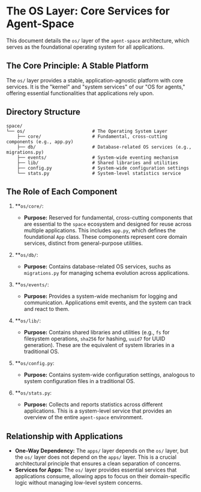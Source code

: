 # The OS Layer: Core Services for Agent-Space

This document details the `os/` layer of the `agent-space` architecture, which serves as the foundational operating system for all applications.

## The Core Principle: A Stable Platform

The `os/` layer provides a stable, application-agnostic platform with core services. It is the "kernel" and "system services" of our "OS for agents," offering essential functionalities that applications rely upon.

## Directory Structure

```
space/
└── os/                         # The Operating System Layer
    ├── core/                   # Fundamental, cross-cutting components (e.g., app.py)
    ├── db/                     # Database-related OS services (e.g., migrations.py)
    ├── events/                 # System-wide eventing mechanism
    ├── lib/                    # Shared libraries and utilities
    ├── config.py               # System-wide configuration settings
    └── stats.py                # System-level statistics service
```

## The Role of Each Component

1.  **`os/core/`:
    *   **Purpose:** Reserved for fundamental, cross-cutting components that are essential to the `space` ecosystem and designed for reuse across multiple applications. This includes `app.py`, which defines the foundational `App` class. These components represent core domain services, distinct from general-purpose utilities.

2.  **`os/db/`:
    *   **Purpose:** Contains database-related OS services, suchs as `migrations.py` for managing schema evolution across applications.

3.  **`os/events/`:
    *   **Purpose:** Provides a system-wide mechanism for logging and communication. Applications emit events, and the system can track and react to them.

4.  **`os/lib/`:
    *   **Purpose:** Contains shared libraries and utilities (e.g., `fs` for filesystem operations, `sha256` for hashing, `uuid7` for UUID generation). These are the equivalent of system libraries in a traditional OS.

5.  **`os/config.py`:
    *   **Purpose:** Contains system-wide configuration settings, analogous to system configuration files in a traditional OS.

6.  **`os/stats.py`:
    *   **Purpose:** Collects and reports statistics across different applications. This is a system-level service that provides an overview of the entire `agent-space` environment.

## Relationship with Applications

*   **One-Way Dependency:** The `apps/` layer depends on the `os/` layer, but the `os/` layer does not depend on the `apps/` layer. This is a crucial architectural principle that ensures a clean separation of concerns.
*   **Services for Apps:** The `os/` layer provides essential services that applications consume, allowing apps to focus on their domain-specific logic without managing low-level system concerns.
